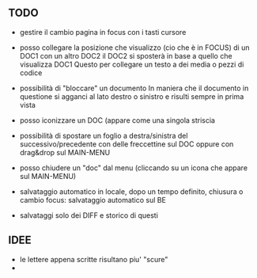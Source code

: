 ## TODO

- gestire il cambio pagina in focus con i tasti cursore

- posso collegare la posizione che visualizzo (cio che è in FOCUS) di un DOC1 con un altro DOC2
  il DOC2 si sposterà in base a quello che visualizza DOC1
  Questo per collegare un testo a dei media o pezzi di codice
  
- possibilità di "bloccare" un documento
  In maniera che il documento in questione si agganci al lato destro o sinistro e risulti sempre in prima vista

- posso iconizzare un DOC (appare come una singola striscia

- possibilità di spostare un foglio a destra/sinistra del successivo/precedente
  con delle freccettine sul DOC
  oppure con drag&drop sul MAIN-MENU

- posso chiudere un "doc" dal menu (cliccando su un icona che appare sul MAIN-MENU)
  
- salvataggio automatico in locale, 
  dopo un tempo definito, chiusura o cambio focus: salvataggio automatico sul BE
  
- salvataggi solo dei DIFF e storico di questi



## IDEE
- le lettere appena scritte risultano piu' "scure" 
- 